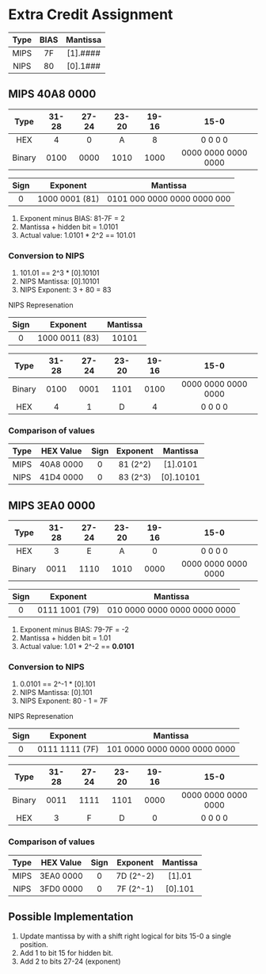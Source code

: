 # Extra Credit Assignment

Type | BIAS | Mantissa
:--: | :--: | :------:
MIPS | 7F   | [1].####
NIPS | 80   | [0].1###

## MIPS 40A8 0000

Type   | 31-28 | 27-24 | 23-20 | 19-16 | 15-0
:----: | :---: | :---: | :---: | :---: | :-----------------:
HEX    | 4     | 0     | A     | 8     | 0 0 0 0
Binary | 0100  | 0000  | 1010  | 1000  | 0000 0000 0000 0000

Sign | Exponent       | Mantissa
:--: | :------------: | :------:
0    | 1000 0001 (81) | 0101 000 0000 0000 0000 000

1. Exponent minus BIAS: 81-7F = 2
1. Mantissa + hidden bit = 1.0101
1. Actual value: 1.0101 * 2^2 == 101.01

### Conversion to NIPS

1. 101.01 == 2^3 * [0].10101
1. NIPS Mantissa: [0].10101
1. NIPS Exponent: 3 + 80 = 83

NIPS Represenation

Sign | Exponent       | Mantissa
:--: | :------------: | :------:
0    | 1000 0011 (83) | 10101

Type   | 31-28 | 27-24 | 23-20 | 19-16 | 15-0
:----: | :---: | :---: | :---: | :---: | :-----------------:
Binary | 0100  | 0001  | 1101  | 0100  | 0000 0000 0000 0000
HEX    | 4     | 1     | D     | 4     | 0 0 0 0

### Comparison of values

Type | HEX Value | Sign | Exponent | Mantissa
:--: | :-------: | :--: | :------: | :------:
MIPS | 40A8 0000 | 0    | 81 (2^2) | [1].0101
NIPS | 41D4 0000 | 0    | 83 (2^3) | [0].10101

## MIPS 3EA0 0000

Type   | 31-28 | 27-24 | 23-20 | 19-16 | 15-0
:----: | :---: | :---: | :---: | :---: | :-----------------:
HEX    | 3     | E     | A     | 0     | 0 0 0 0
Binary | 0011  | 1110  | 1010  | 0000  | 0000 0000 0000 0000

Sign | Exponent       | Mantissa
:--: | :------------: | :------:
0    | 0111 1001 (79) | 010 0000 0000 0000 0000 0000

1. Exponent minus BIAS: 79-7F = -2
1. Mantissa + hidden bit = 1.01
1. Actual value: 1.01 * 2^-2 == __0.0101__

### Conversion to NIPS

1. 0.0101 == 2^-1 * [0].101
1. NIPS Mantissa: [0].101
1. NIPS Exponent: 80 - 1 = 7F

NIPS Represenation

Sign | Exponent       | Mantissa
:--: | :------------: | :------:
0    | 0111 1111 (7F) | 101 0000 0000 0000 0000 0000

Type   | 31-28 | 27-24 | 23-20 | 19-16 | 15-0
:----: | :---: | :---: | :---: | :---: | :-----------------:
Binary | 0011  | 1111  | 1101  | 0000  | 0000 0000 0000 0000
HEX    | 3     | F     | D     | 0     | 0 0 0 0

### Comparison of values

Type | HEX Value | Sign | Exponent  | Mantissa
:--: | :-------: | :--: | :-------: | :------:
MIPS | 3EA0 0000 | 0    | 7D (2^-2) | [1].01
NIPS | 3FD0 0000 | 0    | 7F (2^-1) | [0].101

## Possible Implementation

1. Update mantissa by with a shift right logical for bits 15-0 a single position.
1. Add 1 to bit 15 for hidden bit.
1. Add 2 to bits 27-24 (exponent)

